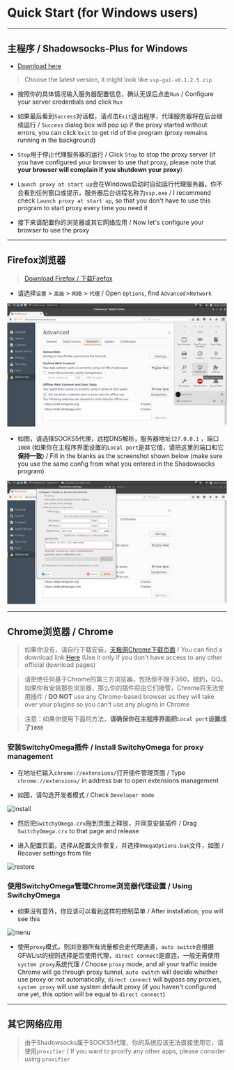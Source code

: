 # Quick Start (for Windows users)

-----------------------------------------
## 主程序 / Shadowsocks-Plus for Windows

- [Download here](https://github.com/shadowsocks-plus/Shadowsocks-Plus-Win/releases)
> Choose the latest version, it might look like `ssp-gui-v0.1.2.5.zip`

- 按照你的具体情况输入服务器配置信息，确认无误后点击`Run` / Configure your server credentials and click `Run`

- 如果最后看到`Success`对话框，请点击`Exit`退出程序，代理服务器将在后台继续运行 / `Success` dialog box will pop up if the proxy started without errors, you can click `Exit` to get rid of the program (proxy remains running in the background)

- `Stop`用于停止代理服务器的运行 / Click `Stop` to stop the proxy server (if you have configured your browser to use that proxy, please note that **your browser will complain if you shutdown your proxy**)

- `Launch proxy at start up`会在Windows启动时自动运行代理服务器，你不会看到任何窗口或提示，服务器后台进程名称为`ssp.exe` / I recommend check `Launch proxy at start up`, so that you don't have to use this program to start proxy every time you need it

- 接下来请配置你的浏览器或其它网络应用 / Now let's configure your browser to use the proxy

-----------------------------------------
## Firefox浏览器

> [Download Firefox / 下载Firefox](https://www.mozilla.org/en-US/firefox/new/)

- 请选择`设置`  >  `高级`  > `网络`  > `代理` / Open `Options`, find `Advanced`>`Network`

![firefox options](/img/firefox_options.jpg)

- 如图，请选择SOCKS5代理，远程DNS解析，服务器地址`127.0.0.1` ，端口`1088` (如果你在主程序界面设置的`Local port`是其它值，请把这里的端口和它**保持一致**) / Fill in the blanks as the screenshot shown below (make sure you use the same config from what you entered in the Shadowsocks program)

![firefox proxy](/img/firefox_proxy.jpg)

-----------------------------------------
## Chrome浏览器 / Chrome
> 如果你没有，请自行下载安装，[天极网Chrome下载页面](http://mydown.yesky.com/desktop/gamedesk/manhuakatong/318/416318.shtml) / You can find a download link [Here](http://mydown.yesky.com/desktop/gamedesk/manhuakatong/318/416318.shtml) (Use it only if you don't have access to any other official download pages)

> 请拒绝任何基于Chrome的第三方浏览器，包括但不限于360，猎豹，QQ。如果你有安装那些浏览器，那么你的插件将由它们接管，Chrome将无法使用插件 / **DO NOT** use any Chrome-based browser as they will take over your plugins so you can't use any plugins in Chrome

> 注意：如果你使用下面的方法，**请确保你在主程序界面把`Local port`设置成了`1088`**

### 安装SwitchyOmega插件 / Install SwitchyOmega for proxy management
- 在地址栏输入`chrome://extensions/`打开插件管理页面 / Type `chrome://extensions/` in address bar to open extensions management

- 如图，请勾选开发者模式 / Check `Developer mode`

![install](https://raw.githubusercontent.com/jm33-m0/jm33-m0.github.io/master/img/chrome1.png)

- 然后把`SwitchyOmega.crx`拖到页面上释放，并同意安装插件 / Drag `SwitchyOmega.crx` to that page and release

- 进入配置页面，选择从配置文件恢复，并选择`OmegaOptions.bak`文件，如图 / Recover settings from file

![restore](https://raw.githubusercontent.com/jm33-m0/jm33-m0.github.io/master/img/chrome2.png)

### 使用SwitchyOmega管理Chrome浏览器代理设置 / Using SwitchyOmega
- 如果没有意外，你应该可以看到这样的控制菜单 / After installation, you will see this

![menu](https://raw.githubusercontent.com/jm33-m0/jm33-m0.github.io/master/img/chrome3.png)

- 使用`proxy`模式，则浏览器所有流量都会走代理通道，`auto switch`会根据GFWList的规则选择是否使用代理，`direct connect`是直连，一般无需使用`system proxy`系统代理 / Choose `proxy` mode, and all your traffic inside Chrome will go through proxy tunnel, `auto switch` will decide whether use proxy or not automatically, `direct connect` will bypass any proxies, `system proxy` will use system default proxy (if you haven't configured one yet, this option will be equal to `direct connect`)

-----------------------------------------
## 其它网络应用

> 由于Shadowsocks属于SOCKS5代理，你的系统应该无法直接使用它，请使用`proxifier` / If you want to proxify any other apps, please consider using `proxifier`
